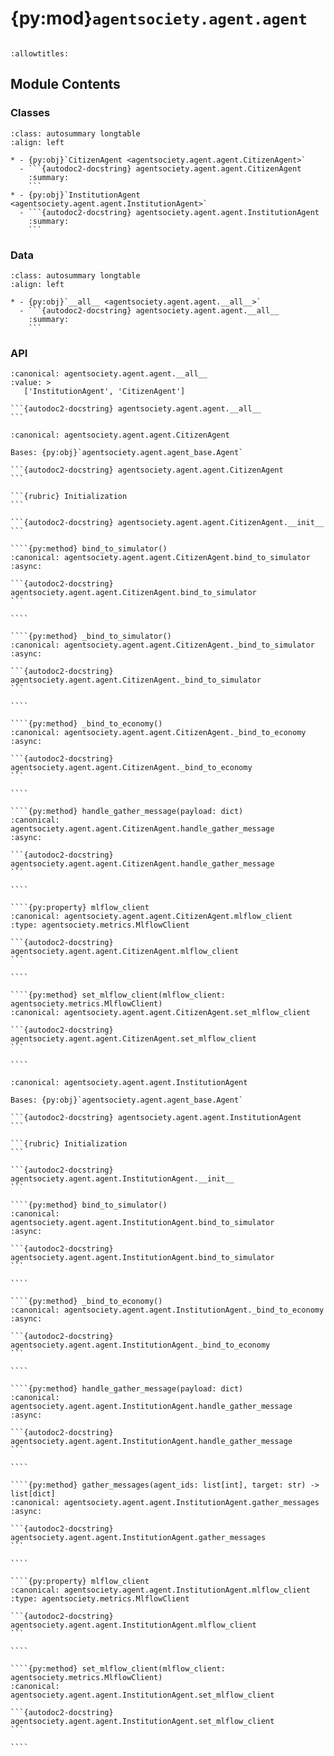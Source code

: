 # {py:mod}`agentsociety.agent.agent`

```{py:module} agentsociety.agent.agent
```

```{autodoc2-docstring} agentsociety.agent.agent
:allowtitles:
```

## Module Contents

### Classes

````{list-table}
:class: autosummary longtable
:align: left

* - {py:obj}`CitizenAgent <agentsociety.agent.agent.CitizenAgent>`
  - ```{autodoc2-docstring} agentsociety.agent.agent.CitizenAgent
    :summary:
    ```
* - {py:obj}`InstitutionAgent <agentsociety.agent.agent.InstitutionAgent>`
  - ```{autodoc2-docstring} agentsociety.agent.agent.InstitutionAgent
    :summary:
    ```
````

### Data

````{list-table}
:class: autosummary longtable
:align: left

* - {py:obj}`__all__ <agentsociety.agent.agent.__all__>`
  - ```{autodoc2-docstring} agentsociety.agent.agent.__all__
    :summary:
    ```
````

### API

````{py:data} __all__
:canonical: agentsociety.agent.agent.__all__
:value: >
   ['InstitutionAgent', 'CitizenAgent']

```{autodoc2-docstring} agentsociety.agent.agent.__all__
```

````

`````{py:class} CitizenAgent(name: str, llm_client: typing.Optional[agentsociety.llm.LLM] = None, simulator: typing.Optional[agentsociety.environment.Simulator] = None, memory: typing.Optional[agentsociety.memory.Memory] = None, economy_client: typing.Optional[agentsociety.environment.EconomyClient] = None, messager: typing.Optional[agentsociety.message.Messager] = None, message_interceptor: typing.Optional[agentsociety.message.MessageInterceptor] = None, avro_file: typing.Optional[dict] = None)
:canonical: agentsociety.agent.agent.CitizenAgent

Bases: {py:obj}`agentsociety.agent.agent_base.Agent`

```{autodoc2-docstring} agentsociety.agent.agent.CitizenAgent
```

```{rubric} Initialization
```

```{autodoc2-docstring} agentsociety.agent.agent.CitizenAgent.__init__
```

````{py:method} bind_to_simulator()
:canonical: agentsociety.agent.agent.CitizenAgent.bind_to_simulator
:async:

```{autodoc2-docstring} agentsociety.agent.agent.CitizenAgent.bind_to_simulator
```

````

````{py:method} _bind_to_simulator()
:canonical: agentsociety.agent.agent.CitizenAgent._bind_to_simulator
:async:

```{autodoc2-docstring} agentsociety.agent.agent.CitizenAgent._bind_to_simulator
```

````

````{py:method} _bind_to_economy()
:canonical: agentsociety.agent.agent.CitizenAgent._bind_to_economy
:async:

```{autodoc2-docstring} agentsociety.agent.agent.CitizenAgent._bind_to_economy
```

````

````{py:method} handle_gather_message(payload: dict)
:canonical: agentsociety.agent.agent.CitizenAgent.handle_gather_message
:async:

```{autodoc2-docstring} agentsociety.agent.agent.CitizenAgent.handle_gather_message
```

````

````{py:property} mlflow_client
:canonical: agentsociety.agent.agent.CitizenAgent.mlflow_client
:type: agentsociety.metrics.MlflowClient

```{autodoc2-docstring} agentsociety.agent.agent.CitizenAgent.mlflow_client
```

````

````{py:method} set_mlflow_client(mlflow_client: agentsociety.metrics.MlflowClient)
:canonical: agentsociety.agent.agent.CitizenAgent.set_mlflow_client

```{autodoc2-docstring} agentsociety.agent.agent.CitizenAgent.set_mlflow_client
```

````

`````

`````{py:class} InstitutionAgent(name: str, llm_client: typing.Optional[agentsociety.llm.LLM] = None, simulator: typing.Optional[agentsociety.environment.Simulator] = None, memory: typing.Optional[agentsociety.memory.Memory] = None, economy_client: typing.Optional[agentsociety.environment.EconomyClient] = None, messager: typing.Optional[agentsociety.message.Messager] = None, message_interceptor: typing.Optional[agentsociety.message.MessageInterceptor] = None, avro_file: typing.Optional[dict] = None)
:canonical: agentsociety.agent.agent.InstitutionAgent

Bases: {py:obj}`agentsociety.agent.agent_base.Agent`

```{autodoc2-docstring} agentsociety.agent.agent.InstitutionAgent
```

```{rubric} Initialization
```

```{autodoc2-docstring} agentsociety.agent.agent.InstitutionAgent.__init__
```

````{py:method} bind_to_simulator()
:canonical: agentsociety.agent.agent.InstitutionAgent.bind_to_simulator
:async:

```{autodoc2-docstring} agentsociety.agent.agent.InstitutionAgent.bind_to_simulator
```

````

````{py:method} _bind_to_economy()
:canonical: agentsociety.agent.agent.InstitutionAgent._bind_to_economy
:async:

```{autodoc2-docstring} agentsociety.agent.agent.InstitutionAgent._bind_to_economy
```

````

````{py:method} handle_gather_message(payload: dict)
:canonical: agentsociety.agent.agent.InstitutionAgent.handle_gather_message
:async:

```{autodoc2-docstring} agentsociety.agent.agent.InstitutionAgent.handle_gather_message
```

````

````{py:method} gather_messages(agent_ids: list[int], target: str) -> list[dict]
:canonical: agentsociety.agent.agent.InstitutionAgent.gather_messages
:async:

```{autodoc2-docstring} agentsociety.agent.agent.InstitutionAgent.gather_messages
```

````

````{py:property} mlflow_client
:canonical: agentsociety.agent.agent.InstitutionAgent.mlflow_client
:type: agentsociety.metrics.MlflowClient

```{autodoc2-docstring} agentsociety.agent.agent.InstitutionAgent.mlflow_client
```

````

````{py:method} set_mlflow_client(mlflow_client: agentsociety.metrics.MlflowClient)
:canonical: agentsociety.agent.agent.InstitutionAgent.set_mlflow_client

```{autodoc2-docstring} agentsociety.agent.agent.InstitutionAgent.set_mlflow_client
```

````

`````
